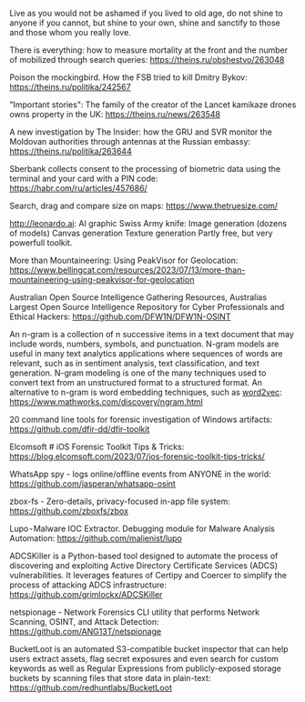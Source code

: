Live as you would not be ashamed if you lived to old age, do not shine to anyone if you cannot, but shine to your own, shine and sanctify to those and those whom you really love.


There is everything: how to measure mortality at the front and the number of mobilized through search queries: https://theins.ru/obshestvo/263048

Poison the mockingbird. How the FSB tried to kill Dmitry Bykov: https://theins.ru/politika/242567

"Important stories": The family of the creator of the Lancet kamikaze drones owns property in the UK: https://theins.ru/news/263548

A new investigation by The Insider: how the GRU and SVR monitor the Moldovan authorities through antennas at the Russian embassy: https://theins.ru/politika/263644

Sberbank collects consent to the processing of biometric data using the terminal and your card with a PIN code: https://habr.com/ru/articles/457686/



Search, drag and compare size on maps: https://www.thetruesize.com/

http://leonardo.ai: AI graphic Swiss Army knife: Image generation (dozens of models) Canvas generation Texture generation Partly free, but very powerfull toolkit.

More than Mountaineering: Using PeakVisor for Geolocation: https://www.bellingcat.com/resources/2023/07/13/more-than-mountaineering-using-peakvisor-for-geolocation

Australian Open Source Intelligence Gathering Resources, Australias Largest Open Source Intelligence Repository for Cyber Professionals and Ethical Hackers: https://github.com/DFW1N/DFW1N-OSINT

An n-gram is a collection of n successive items in a text document that may include words, numbers, symbols, and punctuation. N-gram models are useful in many text analytics applications where sequences of words are relevant, such as in sentiment analysis, text classification, and text generation. N-gram modeling is one of the many techniques used to convert text from an unstructured format to a structured format. An alternative to n-gram is word embedding techniques, such as [word2vec](https://www.mathworks.com/discovery/word2vec.html): https://www.mathworks.com/discovery/ngram.html

20 command line tools for forensic investigation of Windows artifacts: https://github.com/dfir-dd/dfir-toolkit

Elcomsoft # iOS Forensic Toolkit Tips & Tricks: https://blog.elcomsoft.com/2023/07/ios-forensic-toolkit-tips-tricks/


WhatsApp spy - logs online/offline events from ANYONE in the world: https://github.com/jasperan/whatsapp-osint

zbox-fs - Zero-details, privacy-focused in-app file system: https://github.com/zboxfs/zbox

Lupo - Malware IOC Extractor. Debugging module for Malware Analysis Automation: https://github.com/malienist/lupo

ADCSKiller is a Python-based tool designed to automate the process of discovering and exploiting Active Directory Certificate Services (ADCS) vulnerabilities. It leverages features of Certipy and Coercer to simplify the process of attacking ADCS infrastructure: https://github.com/grimlockx/ADCSKiller

netspionage - Network Forensics CLI utility that performs Network Scanning, OSINT, and Attack Detection: https://github.com/ANG13T/netspionage

BucketLoot is an automated S3-compatible bucket inspector that can help users extract assets, flag secret exposures and even search for custom keywords as well as Regular Expressions from publicly-exposed storage buckets by scanning files that store data in plain-text: https://github.com/redhuntlabs/BucketLoot











